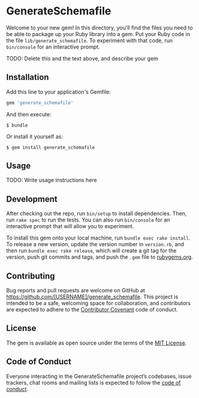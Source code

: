 # GenerateSchemafile

Welcome to your new gem! In this directory, you'll find the files you need to be able to package up your Ruby library into a gem. Put your Ruby code in the file `lib/generate_schemafile`. To experiment with that code, run `bin/console` for an interactive prompt.

TODO: Delete this and the text above, and describe your gem

## Installation

Add this line to your application's Gemfile:

```ruby
gem 'generate_schemafile'
```

And then execute:

    $ bundle

Or install it yourself as:

    $ gem install generate_schemafile

## Usage

TODO: Write usage instructions here

## Development

After checking out the repo, run `bin/setup` to install dependencies. Then, run `rake spec` to run the tests. You can also run `bin/console` for an interactive prompt that will allow you to experiment.

To install this gem onto your local machine, run `bundle exec rake install`. To release a new version, update the version number in `version.rb`, and then run `bundle exec rake release`, which will create a git tag for the version, push git commits and tags, and push the `.gem` file to [rubygems.org](https://rubygems.org).

## Contributing

Bug reports and pull requests are welcome on GitHub at https://github.com/[USERNAME]/generate_schemafile. This project is intended to be a safe, welcoming space for collaboration, and contributors are expected to adhere to the [Contributor Covenant](http://contributor-covenant.org) code of conduct.

## License

The gem is available as open source under the terms of the [MIT License](https://opensource.org/licenses/MIT).

## Code of Conduct

Everyone interacting in the GenerateSchemafile project’s codebases, issue trackers, chat rooms and mailing lists is expected to follow the [code of conduct](https://github.com/[USERNAME]/generate_schemafile/blob/master/CODE_OF_CONDUCT.md).
